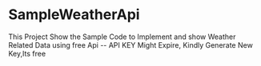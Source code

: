 # SampleWeatherApi
This Project Show the Sample Code to Implement and show Weather Related Data using free Api -- API KEY Might Expire, Kindly Generate New Key,Its free
